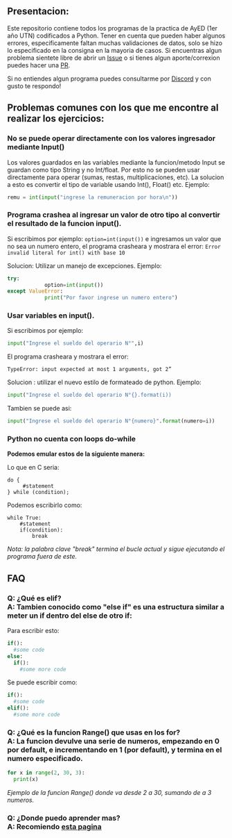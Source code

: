## Presentacion:

Este repositorio contiene todos los programas de la practica de AyED (1er año UTN) codificados a Python. Tener en cuenta que pueden haber algunos errores, especificamente faltan muchas validaciones de datos, solo se hizo lo especificado en la consigna en la mayoria de casos. Si encuentras algun problema sientete libre de abrir un [Issue](https://github.com/ElMoha943/AyED/issues) o si tienes algun aporte/correxion puedes hacer una [PR](https://github.com/ElMoha943/AyED/pulls).

Si no entiendes algun programa puedes consultarme por [Discord](https://discord.gg/46ME2WY) y con gusto te respondo!

## Problemas comunes con los que me encontre al realizar los ejercicios:

### No se puede operar directamente con los valores ingresador mediante Input()

Los valores guardados en las variables mediante la funcion/metodo Input se guardan como tipo String y no Int/float.
Por esto no se pueden usar directamente para operar (sumas, restas, multiplicaciones, etc).
La solucion a esto es convertir el tipo de variable usando Int(), Float() etc.
Ejemplo:
```python
remu = int(input("ingrese la remuneracion por hora\n"))
```

### Programa crashea al ingresar un valor de otro tipo al convertir el resultado de la funcion input().

Si escribimos por ejemplo: `option=int(input())` e ingresamos un valor que no sea un numero entero, el programa crasheara y mostrara el error: `Error invalid literal for int() with base 10`

Solucion: Utilizar un manejo de excepciones. Ejemplo:
```python
try:
            option=int(input())
except ValueError:
            print("Por favor ingrese un numero entero")
```

### Usar variables en input().

Si escribimos por ejemplo:
```python
input("Ingrese el sueldo del operario N°",i)
```
El programa crasheara y mostrara el error: 

`TypeError: input expected at most 1 arguments, got 2”`

Solucion : utilizar el nuevo estilo de formateado de python. Ejemplo:
```python
input("Ingrese el sueldo del operario N°{}.format(i))
```
Tambien se puede asi:
```python
input("Ingrese el sueldo del operario N°{numero}".format(numero=i))
```

### Python no cuenta con loops do-while

**Podemos emular estos de la siguiente manera:**

Lo que en C seria:
```
do {  
     #statement  
} while (condition);
```
Podemos escribirlo como:
```
while True:  
    #statement  
    if(condition):  
        break  
```
*Nota: la palabra clave "break" termina el bucle actual y sigue ejecutando el programa fuera de este.*
## FAQ

### Q: ¿Qué es **elif**? <br> A: Tambien conocido como "else if" es una estructura similar a meter un if dentro del else de otro if:

Para escribir esto:
```python
if():
  #some code
else:
  if():
    #some more code
```
Se puede escribir como:
```python
if():
  #some code
elif():
  #some more code
```

### Q: ¿Qué es la funcion Range() que usas en los for? <br> A: La funcion devulve una serie de numeros, empezando en 0 por default, e incrementando en 1 (por default), y termina en el numero especificado.

```python
for x in range(2, 30, 3):
  print(x)
```
*Ejemplo de la funcion Range() donde va desde 2 a 30, sumando de a 3 numeros.*

### Q: ¿Donde puedo aprender mas? <br> A: Recomiendo [esta pagina](https://www.w3schools.com/python/default.asp)
